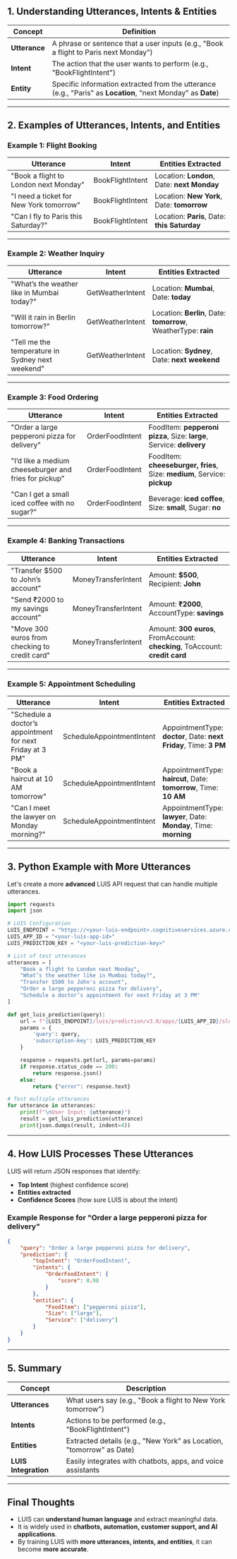 ## **1. Understanding Utterances, Intents & Entities**

| **Concept**  | **Definition** |
|-------------|--------------|
| **Utterance** | A phrase or sentence that a user inputs (e.g., "Book a flight to Paris next Monday") |
| **Intent** | The action that the user wants to perform (e.g., "BookFlightIntent") |
| **Entity** | Specific information extracted from the utterance (e.g., "Paris" as **Location**, "next Monday" as **Date**) |

---

## **2. Examples of Utterances, Intents, and Entities**

### **Example 1: Flight Booking**
| **Utterance** | **Intent** | **Entities Extracted** |
|--------------|-----------|-----------------------|
| "Book a flight to London next Monday" | BookFlightIntent | Location: **London**, Date: **next Monday** |
| "I need a ticket for New York tomorrow" | BookFlightIntent | Location: **New York**, Date: **tomorrow** |
| "Can I fly to Paris this Saturday?" | BookFlightIntent | Location: **Paris**, Date: **this Saturday** |

---

### **Example 2: Weather Inquiry**
| **Utterance** | **Intent** | **Entities Extracted** |
|--------------|-----------|-----------------------|
| "What’s the weather like in Mumbai today?" | GetWeatherIntent | Location: **Mumbai**, Date: **today** |
| "Will it rain in Berlin tomorrow?" | GetWeatherIntent | Location: **Berlin**, Date: **tomorrow**, WeatherType: **rain** |
| "Tell me the temperature in Sydney next weekend" | GetWeatherIntent | Location: **Sydney**, Date: **next weekend** |

---

### **Example 3: Food Ordering**
| **Utterance** | **Intent** | **Entities Extracted** |
|--------------|-----------|-----------------------|
| "Order a large pepperoni pizza for delivery" | OrderFoodIntent | FoodItem: **pepperoni pizza**, Size: **large**, Service: **delivery** |
| "I’d like a medium cheeseburger and fries for pickup" | OrderFoodIntent | FoodItem: **cheeseburger, fries**, Size: **medium**, Service: **pickup** |
| "Can I get a small iced coffee with no sugar?" | OrderFoodIntent | Beverage: **iced coffee**, Size: **small**, Sugar: **no** |

---

### **Example 4: Banking Transactions**
| **Utterance** | **Intent** | **Entities Extracted** |
|--------------|-----------|-----------------------|
| "Transfer $500 to John’s account" | MoneyTransferIntent | Amount: **$500**, Recipient: **John** |
| "Send ₹2000 to my savings account" | MoneyTransferIntent | Amount: **₹2000**, AccountType: **savings** |
| "Move 300 euros from checking to credit card" | MoneyTransferIntent | Amount: **300 euros**, FromAccount: **checking**, ToAccount: **credit card** |

---

### **Example 5: Appointment Scheduling**
| **Utterance** | **Intent** | **Entities Extracted** |
|--------------|-----------|-----------------------|
| "Schedule a doctor’s appointment for next Friday at 3 PM" | ScheduleAppointmentIntent | AppointmentType: **doctor**, Date: **next Friday**, Time: **3 PM** |
| "Book a haircut at 10 AM tomorrow" | ScheduleAppointmentIntent | AppointmentType: **haircut**, Date: **tomorrow**, Time: **10 AM** |
| "Can I meet the lawyer on Monday morning?" | ScheduleAppointmentIntent | AppointmentType: **lawyer**, Date: **Monday**, Time: **morning** |

---

## **3. Python Example with More Utterances**
Let's create a more **advanced** LUIS API request that can handle multiple utterances.

```python
import requests
import json

# LUIS Configuration
LUIS_ENDPOINT = "https://<your-luis-endpoint>.cognitiveservices.azure.com/"
LUIS_APP_ID = "<your-luis-app-id>"
LUIS_PREDICTION_KEY = "<your-luis-prediction-key>"

# List of test utterances
utterances = [
    "Book a flight to London next Monday",
    "What’s the weather like in Mumbai today?",
    "Transfer $500 to John's account",
    "Order a large pepperoni pizza for delivery",
    "Schedule a doctor’s appointment for next Friday at 3 PM"
]

def get_luis_prediction(query):
    url = f"{LUIS_ENDPOINT}/luis/prediction/v3.0/apps/{LUIS_APP_ID}/slots/production/predict"
    params = {
        'query': query,
        'subscription-key': LUIS_PREDICTION_KEY
    }

    response = requests.get(url, params=params)
    if response.status_code == 200:
        return response.json()
    else:
        return {"error": response.text}

# Test multiple utterances
for utterance in utterances:
    print(f"\nUser Input: {utterance}")
    result = get_luis_prediction(utterance)
    print(json.dumps(result, indent=4))
```

---

## **4. How LUIS Processes These Utterances**
LUIS will return JSON responses that identify:
- **Top Intent** (highest confidence score)
- **Entities extracted**
- **Confidence Scores** (how sure LUIS is about the intent)

### **Example Response for "Order a large pepperoni pizza for delivery"**
```json
{
    "query": "Order a large pepperoni pizza for delivery",
    "prediction": {
        "topIntent": "OrderFoodIntent",
        "intents": {
            "OrderFoodIntent": {
                "score": 0.98
            }
        },
        "entities": {
            "FoodItem": ["pepperoni pizza"],
            "Size": ["large"],
            "Service": ["delivery"]
        }
    }
}
```

---

## **5. Summary**
| **Concept** | **Description** |
|------------|---------------|
| **Utterances** | What users say (e.g., "Book a flight to New York tomorrow") |
| **Intents** | Actions to be performed (e.g., "BookFlightIntent") |
| **Entities** | Extracted details (e.g., "New York" as Location, "tomorrow" as Date) |
| **LUIS Integration** | Easily integrates with chatbots, apps, and voice assistants |

---

## **Final Thoughts**
- LUIS can **understand human language** and extract meaningful data.
- It is widely used in **chatbots, automation, customer support, and AI applications**.
- By training LUIS with **more utterances, intents, and entities**, it can become **more accurate**.

